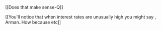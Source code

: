 [[Does that make sense-Q]]

 [[You'll notice that when interest rates are unusually high you might say , Arman..How because etc]]

 